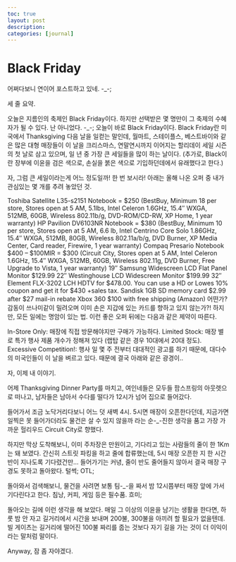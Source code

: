 ```yaml
---
toc: true
layout: post
description:
categories: [journal]
---
```

# Black Friday

어쩌다보니 연이어 포스트하고 있네. -_-;

세 줄 요약.

오늘은 지름인의 축제인 Black Friday이다.
하지만 선택받은 몇 명만이 그 축제의 수혜자가 될 수 있다.
난 아니었다. -_-;
오늘이 바로 Black Friday이다. Black Friday란 미국에서 Thanksgiving 다음 날을 일컫는 말인데, 월마트, 스테이플스, 베스트바이와 같은 많은 대형 매장들이 이 날을 크리스마스, 연말연시까지 이어지는 할리데이 세일 시즌의 첫 날로 삼고 있으며, 일 년 중 가장 큰 세일들을 많이 하는 날이다. (추가로, Black이란 장부에 이윤을 검은 색으로, 손실을 붉은 색으로 기입하던데에서 유래했다고 한다.)

자, 그럼 큰 세일이라는게 어느 정도일까! 한 번 보시라! 아래는 올해 나온 오퍼 중 내가 관심있는 몇 개를 추려 놓았던 것.

Toshiba Satellite L35-s2151 Notebook = $250 (BestBuy, Minimum 18 per store, Stores open at 5 AM, 5.1lbs, Intel Celeron 1.6GHz, 15.4″ WXGA, 512MB, 60GB, Wireless 802.11b/g, DVD-ROM/CD-RW, XP Home, 1 year warranty)
HP Pavilion DV6103NR Notebook = $380 (BestBuy, Minimum 10 per store, Stores open at 5 AM, 6.6 lb, Intel Centrino Core Solo 1.86GHz, 15.4″ WXGA, 512MB, 80GB, Wireless 802.11a/b/g, DVD Burner, XP Media Center, Card reader, Firewire, 1 year warranty)
Compaq Presario Notebook $400 – $100MIR = $300 (Circuit City, Stores open at 5 AM, Intel Celeron 1.6GHz, 15.4″ WXGA, 512MB, 60GB, Wireless 802.11g, DVD Burner, Free Upgrade to Vista, 1 year warranty)
19″ Samsung Widescreen LCD Flat Panel Monitor $129.99
22″ Westinghouse LCD Widescreen Monitor $199.99
32″ Element FLX-3202 LCH HDTV for $478.00. You can use a HD or Lowes 10% coupon and get it for $430 +sales tax.
Sandisk 1GB SD memory card $2.99 after $27 mail-in rebate
Xbox 360 $100 with free shipping (Amazon)
어떤가? 감동이 쓰나미같이 밀려오며 이미 손은 지갑에 있는 카드를 향하고 있지 않는가?! 하지만, 모든 일에는 명암이 있는 법. 이런 좋은 오퍼 뒤에는 다음과 같은 제약이 따른다.

In-Store Only: 매장에 직접 방문해야지만 구매가 가능하다.
Limited Stock: 매장 별로 특가 행사 제품 개수가 정해져 있다 (랩탑 같은 경우 10대에서 20대 정도).
Excessive Competition!: 행사 일 몇 주 전부터 대대적인 광고를 하기 때문에, 대다수의 미국인들이 이 날을 벼르고 있다.
때문에 결국 아래와 같은 광경이..



자, 이제 내 이야기.

어제 Thanksgiving Dinner Party를 마치고, 여인네들은 모두들 팜스프링의 아웃렛으로 떠나고, 남자들은 남아서 수다를 떨다가 12시가 넘어 집으로 들어갔다.

들어가서 조금 노닥거리다보니 어느 덧 새벽 4시. 5시면 매장이 오픈한다던데, 지금가면 일찍은 못 들어가더라도 물건은 살 수 있지 않을까 라는 순-_-진한 생각을 품고 가장 가까운 헐리우드 Circuit City로 향했다.

하지만 막상 도착해보니, 이미 주차장은 만원이고, 기다리고 있는 사람들의 줄이 한 1Km는 돼 보였다. 간신히 스트릿 파킹을 하고 줄에 합류했는데, 5시 매장 오픈한 지 한 시간 반이 지나도록 기다렸건만… 들어가기는 커녕, 줄이 반도 줄어들지 않아서 결국 매장 구경도 못하고 돌아왔다. 털썩; OTL;

돌아와서 검색해보니, 물건을 사려면 보통 팀-_-을 짜서 밤 12시쯤부터 매장 앞에 가서 기다린다고 한다. 침낭, 커피, 게임 등은 필수품. 흐미;

돌아오는 길에 이런 생각을 해 보았다. 매일 그 이상의 이윤을 남기는 생활을 한다면, 하룻 밤 안 자고 길거리에서 시간을 보내며 200불, 300불을 아끼려 할 필요가 없을텐데. 빌 게이츠는 길거리에 떨어진 100불 짜리를 줍는 것보다 자기 길을 가는 것이 더 이익이라는 말처럼 말이다.

Anyway, 잠 좀 자야겠다.